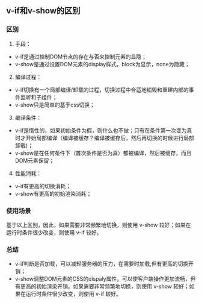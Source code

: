 ## v-if和v-show的区别

### 区别
1. 手段：
  - v-if是通过控制DOM节点的存在与否来控制元素的显隐；
  - v-show是通过设置DOM元素的display样式，block为显示，none为隐藏；
2. 编译过程：
  - v-if切换有一个局部编译/卸载的过程，切换过程中合适地销毁和重建内部的事件监听和子组件；
  - v-show只是简单的基于css切换；
3. 编译条件：
  - v-if是惰性的，如果初始条件为假，则什么也不做；只有在条件第一次变为真时才开始局部编译（编译被缓存？编译被缓存后，然后再切换的时候进行局部卸载)；
  - v-show是在任何条件下（首次条件是否为真）都被编译，然后被缓存，而且DOM元素保留；
4. 性能消耗：
  - v-if有更高的切换消耗；
  - v-show有更高的初始渲染消耗；
### 使用场景
基于以上区别，因此，如果需要非常频繁地切换，则使用 v-show 较好；如果在运行时条件很少改变，则使用 v-if 较好。

### 总结
- v-if判断是否加载，可以减轻服务器的压力，在需要时加载,但有更高的切换开销；
- v-show调整DOM元素的CSS的dispaly属性，可以使客户端操作更加流畅，但有更高的初始渲染开销。如果需要非常频繁地切换，则使用 v-show 较好；如果在运行时条件很少改变，则使用 v-if 较好。

<vssue :options="{locale:'zh'}"/>